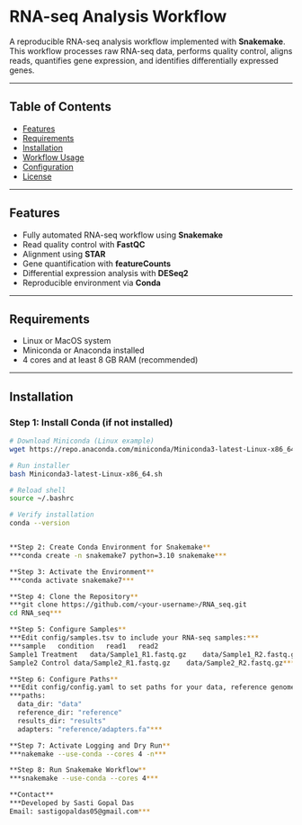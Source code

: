 
# RNA-seq Analysis Workflow

A reproducible RNA-seq analysis workflow implemented with **Snakemake**.  
This workflow processes raw RNA-seq data, performs quality control, aligns reads, quantifies gene expression, and identifies differentially expressed genes.

---

## Table of Contents

- [Features](#features)  
- [Requirements](#requirements)  
- [Installation](#installation)  
- [Workflow Usage](#workflow-usage)  
- [Configuration](#configuration)  
- [License](#license)  

---

## Features

- Fully automated RNA-seq workflow using **Snakemake**  
- Read quality control with **FastQC**  
- Alignment using **STAR**  
- Gene quantification with **featureCounts**  
- Differential expression analysis with **DESeq2**  
- Reproducible environment via **Conda**  

---

## Requirements

- Linux or MacOS system  
- Miniconda or Anaconda installed  
- 4 cores and at least 8 GB RAM (recommended)  

---

## Installation

### Step 1: Install Conda (if not installed)

```bash
# Download Miniconda (Linux example)
wget https://repo.anaconda.com/miniconda/Miniconda3-latest-Linux-x86_64.sh

# Run installer
bash Miniconda3-latest-Linux-x86_64.sh

# Reload shell
source ~/.bashrc

# Verify installation
conda --version


**Step 2: Create Conda Environment for Snakemake**
***conda create -n snakemake7 python=3.10 snakemake***

**Step 3: Activate the Environment**
***conda activate snakemake7***

**Step 4: Clone the Repository**
***git clone https://github.com/<your-username>/RNA_seq.git
cd RNA_seq***

**Step 5: Configure Samples**
***Edit config/samples.tsv to include your RNA-seq samples:***
***sample	condition	read1	read2
Sample1	Treatment	data/Sample1_R1.fastq.gz	data/Sample1_R2.fastq.gz
Sample2	Control	data/Sample2_R1.fastq.gz	data/Sample2_R2.fastq.gz***

**Step 6: Configure Paths**
***Edit config/config.yaml to set paths for your data, reference genome, and results:***
***paths:
  data_dir: "data"
  reference_dir: "reference"
  results_dir: "results"
  adapters: "reference/adapters.fa"***

**Step 7: Activate Logging and Dry Run**
***nakemake --use-conda --cores 4 -n***

**Step 8: Run Snakemake Workflow**
***snakemake --use-conda --cores 4***

**Contact**
***Developed by Sasti Gopal Das
Email: sastigopaldas05@gmail.com***
